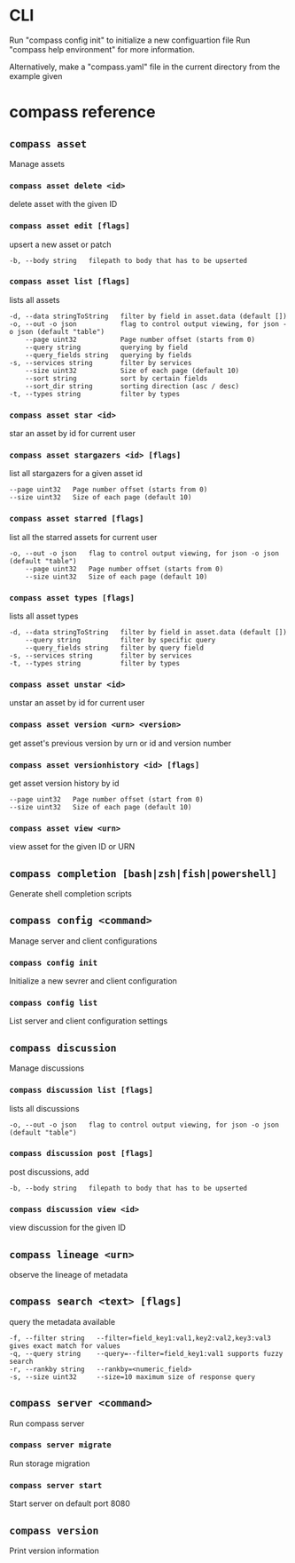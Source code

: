 # CLI

Run "compass config init" to initialize a new configuartion file 
Run "compass help environment" for more information.

Alternatively, make a "compass.yaml" file in the current directory from the example given

# compass reference

## `compass asset`

Manage assets

### `compass asset delete <id>`

delete asset with the given ID

### `compass asset edit [flags]`

upsert a new asset or patch

```
-b, --body string   filepath to body that has to be upserted
````

### `compass asset list [flags]`

lists all assets

```
-d, --data stringToString   filter by field in asset.data (default [])
-o, --out -o json           flag to control output viewing, for json -o json (default "table")
    --page uint32           Page number offset (starts from 0)
    --query string          querying by field
    --query_fields string   querying by fields
-s, --services string       filter by services
    --size uint32           Size of each page (default 10)
    --sort string           sort by certain fields
    --sort_dir string       sorting direction (asc / desc)
-t, --types string          filter by types
````

### `compass asset star <id>`

star an asset by id for current user

### `compass asset stargazers <id> [flags]`

list all stargazers for a given asset id

```
--page uint32   Page number offset (starts from 0)
--size uint32   Size of each page (default 10)
````

### `compass asset starred [flags]`

list all the starred assets for current user

```
-o, --out -o json   flag to control output viewing, for json -o json (default "table")
    --page uint32   Page number offset (starts from 0)
    --size uint32   Size of each page (default 10)
````

### `compass asset types [flags]`

lists all asset types

```
-d, --data stringToString   filter by field in asset.data (default [])
    --query string          filter by specific query
    --query_fields string   filter by query field
-s, --services string       filter by services
-t, --types string          filter by types
````

### `compass asset unstar <id>`

unstar an asset by id for current user

### `compass asset version <urn> <version>`

get asset's previous version by urn or id and version number

### `compass asset versionhistory <id> [flags]`

get asset version history by id

```
--page uint32   Page number offset (start from 0)
--size uint32   Size of each page (default 10)
````

### `compass asset view <urn>`

view asset for the given ID or URN

## `compass completion [bash|zsh|fish|powershell]`

Generate shell completion scripts

## `compass config <command>`

Manage server and client configurations

### `compass config init`

Initialize a new sevrer and client configuration

### `compass config list`

List server and client configuration settings

## `compass discussion`

Manage discussions

### `compass discussion list [flags]`

lists all discussions

```
-o, --out -o json   flag to control output viewing, for json -o json (default "table")
````

### `compass discussion post [flags]`

post discussions, add 

```
-b, --body string   filepath to body that has to be upserted
````

### `compass discussion view <id>`

view discussion for the given ID

## `compass lineage <urn>`

observe the lineage of metadata

## `compass search <text> [flags]`

query the metadata available

```
-f, --filter string   --filter=field_key1:val1,key2:val2,key3:val3 gives exact match for values
-q, --query string    --query=--filter=field_key1:val1 supports fuzzy search
-r, --rankby string   --rankby=<numeric_field>
-s, --size uint32     --size=10 maximum size of response query
````

## `compass server <command>`

Run compass server

### `compass server migrate`

Run storage migration

### `compass server start`

Start server on default port 8080

## `compass version`

Print version information

